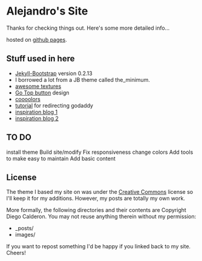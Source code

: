 # Alejandro's Site

Thanks for checking things out. Here's some more detailed info...

hosted on [github pages](http://dcalderon.github.com/).

## Stuff used in here 

* [Jekyll-Bootstrap](http://jekyllbootstrap.com) version 0.2.13
* I borrowed a lot from a JB theme called the_minimum.
* [awesome textures](http://subtlepatterns.com/)
* [Go Top button](http://webdesign.tutsplus.com/tutorials/htmlcss-tutorials/quick-tip-implement-a-sticky-back-to-top-button/) design
* [coooolors](http://www.colorhexa.com/)
* [tutorial](http://dreamand.me/github-page/github-page-custom-domain/) for redirecting godaddy
* [inspiration blog 1](http://huangzhimin.com/)
* [inspiration blog 2](http://davblayn.com/)

## TO DO

install theme
Build site/modify
Fix responsiveness
change colors
Add tools to make easy to maintain
Add basic content

## License

The theme I based my site on was under the
[Creative Commons](http://creativecommons.org/licenses/by-nc-sa/3.0/)
license so I'll keep it for my additions. However, my posts are totally my own work.

More formally, the following directories and their contents are Copyright Diego Calderon.
You may  not reuse anything therein without my permission:

* _posts/
* images/

If you want to repost something I'd be happy if you linked back to my site. Cheers!
